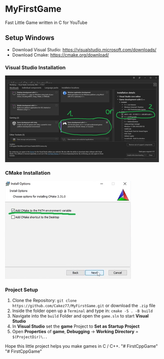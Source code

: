# MyFirstGame
Fast Little Game written in C for YouTube

## Setup Windows
- Download Visual Studio: https://visualstudio.microsoft.com/downloads/
- Download Cmake: https://cmake.org/download/

### Visual Studio Installation
![Visual Studio Installer](/assets/VisualStudioSetup.jpg?raw=true "Installation Options")

### CMake Installation
![Visual Studio Installer](/assets/CMakeSetup.jpg?raw=true "Installation Options")

### Project Setup
1. Clone the Repository: `git clone https://github.com/Cakez77/MyFirstGame.git` or download the `.zip` file
2. Inside the folder open up a `Terminal` and type in: `cmake -S . -B build`
3. Navigate into the `build` Folder and open the `game.sln` to start **Visual Studio**
4. In **Visual Studio** set the **game** Project to **Set as Startup Project**
5. Open **Properties** of **game**, **Debugging** -> **Working Directory** = `$(ProjectDir)\..`


Hope this little project helps you make games in C / C++.
"# FirstCppGame" 
"# FirstCppGame" 
